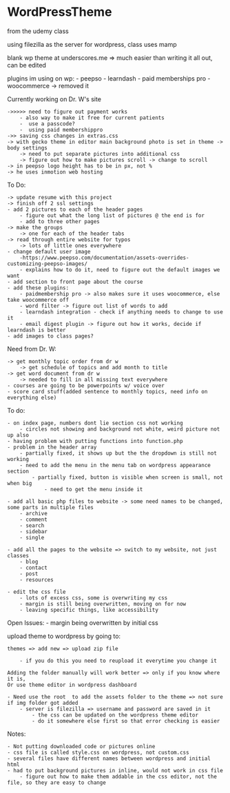 # WordPressTheme

from the udemy class

using filezilla as the server for wordpress, class uses mamp

blank wp theme at underscores.me
	 => much easier than writing it all out, can be edited 

plugins im using on wp:
	- peepso
	- learndash 
	- paid memberships pro
	- woocommerce -> removed it

Currently working on Dr. W's site 

	->>>>> need to figure out payment works
		- also way to make it free for current patients
		-  use a passcode?
		-  using paid membershippro 
	->> saving css changes in extras.css
	-> with gecko theme in editor main background photo is set in theme -> body settings
		-> need to put separate pictures into additional css
		-> figure out how to make pictures scroll -> change to scroll
	-> in peepso logo height has to be in px, not %
	-> he uses inmotion web hosting
	
		
To Do:

	-> update resume with this project
	-> finish off 2 ssl settings
	- add 2 pictures to each of the header pages
		- figure out what the long list of pictures @ the end is for
		- add to three other pages
	-> make the groups 
		-> one for each of the header tabs
	-> read through entire website for typos
		-> lots of little ones everywhere
	- change default user image
		-https://www.peepso.com/documentation/assets-overrides-customizing-peepso-images/ 
		- explains how to do it, need to figure out the default images we want
	- add section to front page about the course
	- add these plugins:
		- paidmembership pro -> also makes sure it uses woocommerce, else take woocommerce off
		- word filter -> figure out list of words to add
		- learndash integration - check if anything needs to change to use it
		- email digest plugin -> figure out how it works, decide if learndash is better
	- add images to class pages?

Need from Dr. W:

	-> get monthly topic order from dr w
		-> get schedule of topics and add month to title
	-> get word document from dr w
		-> needed to fill in all missing text everywhere 	
	- courses are going to be powerpoints w/ voice over	
	- score card stuff(added sentence to monthly topics, need info on everything else)

To do: 

	- on index page, numbers dont lie section css not working
		- circles not showing and background not white, weird picture not up also
	- having problem with putting functions into function.php
	- problem in the header array 
		- partially fixed, it shows up but the the dropdown is still not working
		- need to add the menu in the menu tab on wordpress appearance section
			- partially fixed, button is visible when screen is small, not when big
				- need to get the menu inside it

	- add all basic php files to website -> some need names to be changed, some parts in multiple files
		- archive
		- comment
		- search
		- sidebar
		- single
	
	- add all the pages to the website => switch to my website, not just classes
		- blog
		- contact
		- post
		- resources	
	
	- edit the css file
		- lots of excess css, some is overwriting my css
		- margin is still being overwritten, moving on for now
		- leaving specific things, like accessibility
		
		
Open Issues:
	- margin being overwritten by initial css
		

upload theme to wordpress by going to:

	themes => add new => upload zip file
	
		- if you do this you need to reupload it everytime you change it
		
	Adding the folder manually will work better => only if you know where it is, 
	Or use theme editor in wordpress dashboard
	
	- Need use the root  to add the assets folder to the theme => not sure if img folder got added
		- server is filezilla => username and password are saved in it
			- the css can be updated on the wordpress theme editor
			- do it somewhere else first so that error checking is easier

Notes:

	- Not putting downloaded code or pictures online
	- css file is called style.css on wordpress, not custom.css
	- several files have different names between wordpress and initial html
	- had to put background pictures in inline, would not work in css file
		- figure out how to make them addable in the css editor, not the file, so they are easy to change
